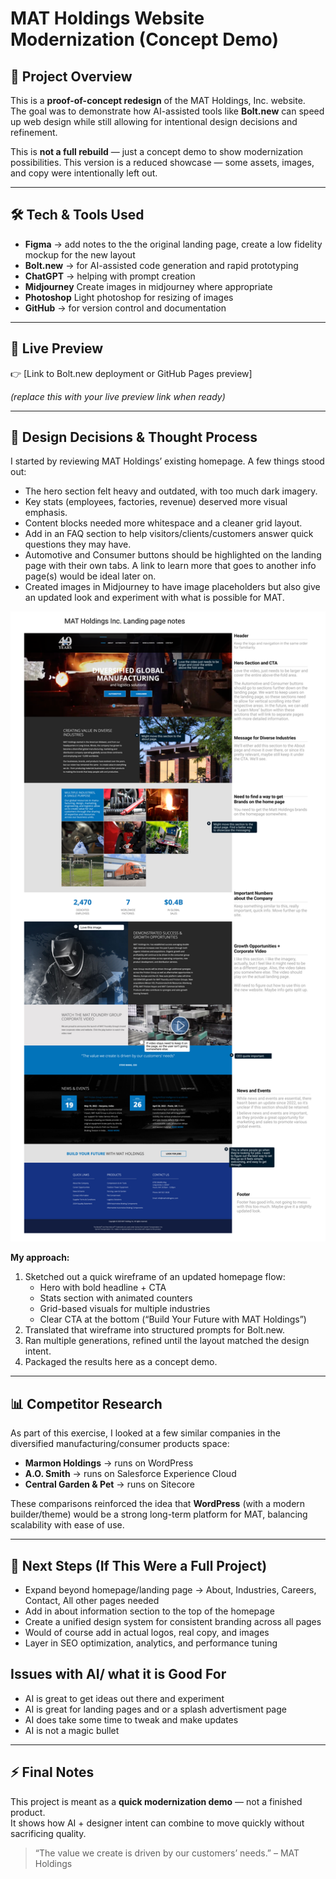 # MAT Holdings Website Modernization (Concept Demo)

## 📌 Project Overview
This is a **proof-of-concept redesign** of the MAT Holdings, Inc. website.  
The goal was to demonstrate how AI-assisted tools like **Bolt.new** can speed up web design while still allowing for intentional design decisions and refinement.  

This is **not a full rebuild** — just a concept demo to show modernization possibilities.
This version is a reduced showcase — some assets, images, and copy were intentionally left out.

---

## 🛠️ Tech & Tools Used
- **Figma** → add notes to the the original landing page, create a low fidelity mockup for the new layout
- **Bolt.new** → for AI-assisted code generation and rapid prototyping
- **ChatGPT** → helping with prompt creation
- **Midjourney** Create images in midjourney where appropriate
- **Photoshop** Light photoshop for resizing of images
- **GitHub** → for version control and documentation

---

## 🚀 Live Preview
👉 [Link to Bolt.new deployment or GitHub Pages preview]  

*(replace this with your live preview link when ready)*

---

## 🎨 Design Decisions & Thought Process
I started by reviewing MAT Holdings’ existing homepage. A few things stood out:  
- The hero section felt heavy and outdated, with too much dark imagery.
- Key stats (employees, factories, revenue) deserved more visual emphasis.  
- Content blocks needed more whitespace and a cleaner grid layout.
- Add in an FAQ section to help visitors/clients/customers answer quick questions they may have.
- Automotive and Consumer buttons should be highlighted on the landing page with their own tabs. A link to learn more that goes to another info page(s) would be ideal later on.
- Created images in Midjourney to have image placeholders but also give an updated look and experiment with what is possible for MAT.

![Old Site Notes](https://raw.githubusercontent.com/cpuncekar/MAT-Holdings-Inc-Website-Landing-Page-Redesign/main/01-MAT-Holding-Inc-Old-Website-Notes.png)

**My approach:**  
1. Sketched out a quick wireframe of an updated homepage flow:  
   - Hero with bold headline + CTA  
   - Stats section with animated counters  
   - Grid-based visuals for multiple industries  
   - Clear CTA at the bottom (“Build Your Future with MAT Holdings”)  
2. Translated that wireframe into structured prompts for Bolt.new.  
3. Ran multiple generations, refined until the layout matched the design intent.  
4. Packaged the results here as a concept demo.  

---

## 📊 Competitor Research
As part of this exercise, I looked at a few similar companies in the diversified manufacturing/consumer products space:  
- **Marmon Holdings** → runs on WordPress  
- **A.O. Smith** → runs on Salesforce Experience Cloud  
- **Central Garden & Pet** → runs on Sitecore  

These comparisons reinforced the idea that **WordPress** (with a modern builder/theme) would be a strong long-term platform for MAT, balancing scalability with ease of use.

---

## 📝 Next Steps (If This Were a Full Project)
- Expand beyond homepage/landing page → About, Industries, Careers, Contact, All other pages needed
- Add in about information section to the top of the homepage
- Create a unified design system for consistent branding across all pages
- Would of course add in actual logos, real copy, and images
- Layer in SEO optimization, analytics, and performance tuning

## Issues with AI/ what it is Good For
- AI is great to get ideas out there and experiment
- AI is great for landing pages and or a splash advertisment page
- AI does take some time to tweak and make updates
- AI is not a magic bullet
---

## ⚡ Final Notes
This project is meant as a **quick modernization demo** — not a finished product.  
It shows how AI + designer intent can combine to move quickly without sacrificing quality.  

> “The value we create is driven by our customers’ needs.” – MAT Holdings
